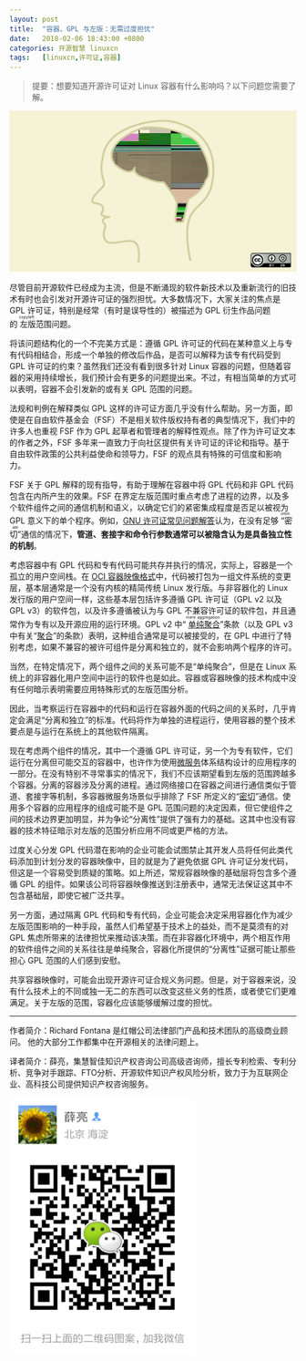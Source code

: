 ```yaml
---
layout: post
title:	"容器、GPL 与左版：无需过度担忧"
date:	2018-02-06 18:43:00 +0800 
categories:	开源智慧 linuxcn 
tags:	[linuxcn,许可证,容器]
---
```




> 
> 提要：想要知道开源许可证对 Linux 容器有什么影响吗？以下问题您需要了解。
> 
> 
> 


![](/Asserts/Images/album/201802/06/184358sadosnlnarp9ybqr.png)


尽管目前开源软件已经成为主流，但是不断涌现的软件新技术以及重新流行的旧技术有时也会引发对开源许可证的强烈担忧。大多数情况下，大家关注的焦点是 GPL 许可证，特别是经常（有时是误导性的）被描述为 GPL 衍生作品问题的<ruby> 左版 <rp>  （ </rp> <rt>  copyleft </rt> <rp>  ） </rp></ruby>范围问题。


将该问题结构化的一个不完美方式是：遵循 GPL 许可证的代码在某种意义上与专有代码相结合，形成一个单独的修改后作品，是否可以解释为该专有代码受到 GPL 许可证的约束？虽然我们还没有看到很多针对 Linux 容器的问题，但随着容器的采用持续增长，我们预计会有更多的问题提出来。不过，有相当简单的方式可以表明，容器不会引发新的或有关 GPL 范围的问题。


法规和判例在解释类似 GPL 这样的许可证方面几乎没有什么帮助。另一方面，即使是在自由软件基金会（FSF）不是相关软件版权持有者的典型情况下，我们中的许多人也重视 FSF 作为 GPL 起草者和管理者的解释性观点。除了作为许可证文本的作者之外，FSF 多年来一直致力于向社区提供有关许可证的评论和指导。基于自由软件政策的公共利益使命和领导力，FSF 的观点具有特殊的可信度和影响力。


FSF 关于 GPL 解释的现有指导，有助于理解在容器中将 GPL 代码和非 GPL 代码包含在内所产生的效果。FSF 在界定左版范围时重点考虑了进程的边界，以及多个软件组件之间的通信机制和语义，以确定它们的紧密集成程度是否足以被视为 GPL 意义下的单个程序。例如，[GNU 许可证常见问题解答](https://www.gnu.org/licenses/gpl-faq.en.html#MereAggregation)认为，在没有足够<ruby> “密切” <rp>  （ </rp> <rt>  intimate </rt> <rp>  ） </rp></ruby>通信的情况下，**管道、套接字和命令行参数通常可以被隐含认为是具备独立性的机制**。


考虑容器中有 GPL 代码和专有代码可能共存并执行的情况，实际上，容器是一个孤立的用户空间栈。在 [OCI 容器映像格式](https://github.com/opencontainers/image-spec/blob/master/spec.md)中，代码被打包为一组文件系统的变更层，基本层通常是一个没有内核的精简传统 Linux 发行版。与非容器化的 Linux 发行版的用户空间一样，这些基本层包括许多遵循 GPL 许可证（GPL v2 以及 GPL v3）的软件包，以及许多遵循被认为与 GPL 不兼容许可证的软件包，并且通常作为专有以及开源应用的运行环境。GPL v2 中“<ruby> <a href="https://www.gnu.org/licenses/old-licenses/gpl-2.0.en.html#section2">  单纯聚合 </a> <rp>  （ </rp> <rt>  mere aggregation </rt> <rp>  ） </rp></ruby>”条款（以及 GPL v3 中有关“[聚合](https://www.gnu.org/licenses/gpl.html#section5)”的条款）表明，这种组合通常是可以被接受的，在 GPL 中进行了特别考虑，如果不兼容的被许可组件是分离和独立的，就不会影响两个程序的许可。


当然，在特定情况下，两个组件之间的关系可能不是“单纯聚合”，但是在 Linux 系统上的非容器化用户空间中运行的软件也是如此。容器或容器映像的技术构成中没有任何暗示表明需要应用特殊形式的左版范围分析。


因此，当考察运行在容器中的代码和运行在容器外面的代码之间的关系时，几乎肯定会满足“分离和独立”的标准。代码将作为单独的进程运行，使用容器的整个技术要点是与运行在系统上的其他软件隔离。


现在考虑两个组件的情况，其中一个遵循 GPL 许可证，另一个为专有软件，它们运行在分离但可能交互的容器中，也许作为使用[微服务](https://www.redhat.com/en/topics/microservices)体系结构设计的应用程序的一部分。在没有特别不寻常事实的情况下，我们不应该期望看到左版的范围跨越多个容器。分离的容器涉及分离的进程。通过网络接口在容器之间进行通信类似于管道、套接字等机制，多容器微服务场景似乎排除了 FSF 所定义的“[密切](https://www.gnu.org/licenses/gpl-faq.en.html#GPLPlugins)”通信。使用多个容器的应用程序的组成可能不是 GPL 范围问题的决定因素，但它使组件之间的技术边界更加明显，并为争论“分离性”提供了强有力的基础。这其中也没有容器的技术特征暗示对左版的范围分析应用不同或更严格的方法。


过度关心分发 GPL 代码潜在影响的企业可能会试图禁止其开发人员将任何此类代码添加到计划分发的容器映像中，目的就是为了避免依据 GPL 许可证分发代码，但这是一个容易受到质疑的策略。如上所述，常规容器映像的基础层将包含多个遵循 GPL 的组件。如果该公司将容器映像推送到注册表中，通常无法保证这其中不包含基础层，即使它被广泛共享。


另一方面，通过隔离 GPL 代码和专有代码，企业可能会决定采用容器化作为减少左版范围影响的一种手段，虽然人们希望基于技术上的益处，而不是莫须有的对 GPL 焦虑所带来的法律担忧来推动该决策。而在非容器化环境中，两个相互作用的软件组件之间的关系往往是单纯聚合，容器化所提供的“分离性”证据可能让那些担心 GPL 范围的人们感到安慰。


共享容器映像时，可能会出现开源许可证合规义务问题。但是，对于容器来说，没有什么技术上的不同或独一无二的东西可以改变这些义务的性质，或者使它们更难满足。关于左版的范围，容器化应该能够缓解过度的担忧。




---


作者简介：Richard Fontana 是红帽公司法律部门产品和技术团队的高级商业顾问。 他的大部分工作都集中在开源相关的法律问题上。


译者简介：薛亮，集慧智佳知识产权咨询公司高级咨询师，擅长专利检索、专利分析、竞争对手跟踪、FTO分析、开源软件知识产权风险分析，致力于为互联网企业、高科技公司提供知识产权咨询服务。


![](/Asserts/Images/album/201802/06/184136idk4jss0a42b449t.png)
